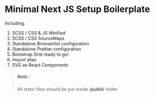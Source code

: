 # Minimal Next JS Setup Boilerplate

Including:

1. SCSS / CSS & JS Minified
2. SCSS / CSS SourceMaps
3. Standalone Browserlist configuration
4. Standalone Prettier configuration
5. Bootstrap Grid ready to go!
6. Import alias
7. SVG as React Components

> ##### Note :
>
> All static files should be put inside **/public** folder
